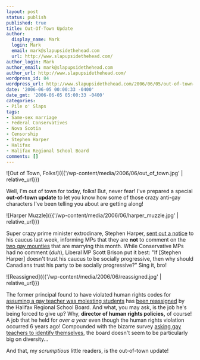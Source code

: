 ```yaml
---
layout: post
status: publish
published: true
title: Out-Of-Town Update
author:
  display_name: Mark
  login: Mark
  email: mark@slapupsidethehead.com
  url: http://www.slapupsidethehead.com/
author_login: Mark
author_email: mark@slapupsidethehead.com
author_url: http://www.slapupsidethehead.com/
wordpress_id: 84
wordpress_url: http://www.slapupsidethehead.com/2006/06/05/out-of-town-update/
date: '2006-06-05 00:00:33 -0400'
date_gmt: '2006-06-05 05:00:33 -0400'
categories:
- Pile o' Slaps
tags:
- Same-sex marriage
- Federal Conservatives
- Nova Scotia
- Censorship
- Stephen Harper
- Halifax
- Halifax Regional School Board
comments: []
---
```

![Out of Town, Folks!]({{'/wp-content/media/2006/06/out_of_town.jpg' | relative_url}})

Well, I'm out of town for today, folks! But, never fear! I've prepared a special **out-of-town update** to let you know how some of those crazy anti-gay characters I've been telling you about are getting along!

![Harper Muzzle]({{'/wp-content/media/2006/06/harper_muzzle.jpg' | relative_url}})

Super crazy prime minister extrodinare, Stephen Harper, [sent out a notice](http://www.ctv.ca/servlet/ArticleNews/story/CTVNews/20060526/mounties_wedding_060526/20060526?hub=Canada "More like a muzzle, really") to his caucus last week, informing MPs that they are **not** to comment on the [two gay mounties](http://www.slapupsidethehead.com/2006/05/mounties-get-their-man/ "It's adorable, really!") that are marrying this month. While Conservative MPs had no comment (_duh_), Liberal MP Scott Brison put it best: "If [Stephen Harper] doesn't trust his caucus to be socially progressive, then why should Canadians trust his party to be socially progressive?" Sing it, bro!

![Reassigned]({{'/wp-content/media/2006/06/reassigned.jpg' | relative_url}})

The former principal found to have violated human rights codes for [assuming a gay teacher was molesting students](http://www.slapupsidethehead.com/2006/05/gym-teacher-washes-hands/ "Because... why did he assume this again?") has [been reassigned](http://thechronicleherald.ca/Front/507436.html "Hooray?") by the Halifax Regional School Board. And what, you may ask, is the job he's being forced to give up? Why, **director of human rights policies,** of course! A job that he held for _over a year_ even though the human rights violation occurred 6 years ago! Compounded with the bizarre survey [asking gay teachers to identify themselves](http://www.slapupsidethehead.com/2006/05/halifaxs-teacher-survey/ "Seriously, why?"), the board doesn't seem to be particularly big on diversity...

And that, my _scrumptious_ little readers, is the out-of-town update!

